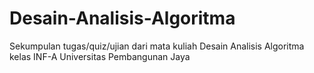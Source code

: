 # Desain-Analisis-Algoritma
Sekumpulan tugas/quiz/ujian dari mata kuliah Desain Analisis Algoritma kelas INF-A Universitas Pembangunan Jaya
